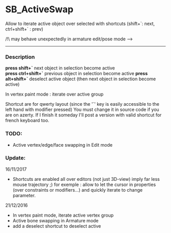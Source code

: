 # SB_ActiveSwap

Allow to iterate active object over selected with shortcuts (shift+\`: next, ctrl+shift+\` : prev)
<!--> /!\ may behave unexpectedly in armature edit/pose mode -->

---

### Description

**press shift+\`**  next object in selection become active  
**press ctrl+shift+\`**  previous object in selection become active
**press alt+shift+\`**  deselect active object (then next object in selection become active)

In vertex paint mode : iterate over active group

Shortcut are for qwerty layout (since the '\`' key is easily accessible to the left hand with modifier pressed)
You must change it in source code if you are on azerty.
If I finish it someday I'll post a version with valid shortcut for french keyboard too.


### TODO:
- Active vertex/edge/face swapping in Edit mode

### Update:

16/11/2017
- Shortcuts are enabled all over editors (not just 3D-view) imply far less mouse trajectory ;)
for exemple : allow to let the cursor in properties (over constraints or modifiers...) and quickly iterate to change parameter.

21/12/2016

- In vertex paint mode, iterate active vertex group
- Active bone swapping in Armature mode
- add a deselect shortcut to deselect active
